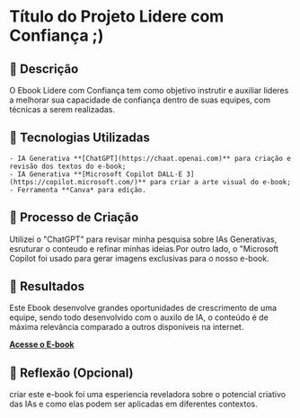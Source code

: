 # Título do Projeto Lidere com Confiança ;)

## 📒 Descrição
O Ebook Lidere com Confiança tem como objetivo instrutir e auxiliar lideres a melhorar sua capacidade de confiança dentro de suas equipes, com técnicas a serem realizadas.

## 🤖 Tecnologias Utilizadas
    - IA Generativa **[ChatGPT](https://chaat.openai.com)** para criação e revisão dos textos do e-book;
    - IA Generativa **[Microsoft Copilot DALL·E 3](https://copilot.microsoft.com/)** para criar a arte visual do e-book;
    - Ferramenta **Canva* para edição.

## 🧐 Processo de Criação
Utilizei o "ChatGPT" para revisar minha pesquisa sobre IAs Generativas, esruturar o conteudo e refinar minhas ideias.Por outro lado, o "Microsoft Copilot foi usado para gerar imagens exclusivas para o nosso e-book.

## 🚀 Resultados
Este Ebook desenvolve grandes oportunidades de crescrimento de uma equipe, sendo todo desenvolvido com o auxilo de IA, o conteúdo é de máxima relevância comparado a outros disponíveis na internet.

**[Acesse o E-book](https://drive.google.com/file/d/1tPWok11fZn0NTkutvuuHPex2n1H3I0DK/view?usp=sharing)**

## 💭 Reflexão (Opcional)
criar este e-book foi uma esperiencia reveladora sobre o potencial criativo das IAs e como elas podem ser aplicadas em diferentes contextos. 
